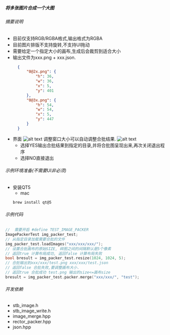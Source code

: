 ##### 将多张图片合成一个大图


###### 摘要说明
- 目前仅支持RGB/RGBA格式,输出格式为RGBA
- 目前图片排版不支持旋转,不支持UI拖动
- 需要给定一个指定大小的画布,生成后会裁剪到适合大小
- 输出文件为xxx.png + xxx.json. 
  ```json
    {
        "0@2x.png": {
            "h": 36,
            "w": 36,
            "x": 5,
            "y": 401
        },
        "0@3x.png": {
            "h": 54,
            "w": 54,
            "x": 5,
            "y": 447
        }
    }
  ```
- 界面
  ![alt text](image.png)
  调整窗口大小可以自动调整合批结果.
  ![alt text](image-1.png)
  + 选择YES输出合批结果到指定的目录,并将合批图呈现出来,再次关闭退出程序
  + 选择NO直接退出

###### 示例环境准备(不需要UI非必须)
  - 安装QT5
    + mac
    ```
    brew install qt@5
    ```
###### 示例代码
```c++
//  需要开启 #define TEST_IMAGE_PACKER
ImagePackerTest img_packer_test;
// 从指定目录加载需要合批的文件
img_packer_test.loadImages("xxx/xxx/xxx/");
// 设置合批画布的原始SIZE, 碎图之间的间隔默认是5个像素
// 返回true 计算布局成功, 返回false 计算布局失败
bool bresult = img_packer_test.resize(1024, 1024, 5);
// 合批输出到xxx/xxx/test.png xxx/xxx/test.json
// 返回false 合批失败,要调整画布大小. 
// 返回true 合批成功 test.png 输出的size<=画布size
bresult = img_packer_test.packer.merge("xxx/xxx/", "test");
```

###### 开发依赖
- stb_image.h
- stb_image_write.h
- image_merge.hpp
- rector_packer.hpp
- json.hpp